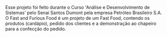 Esse projeto foi feito durante o Curso 'Análise e Desenvolvimento de Sistemas' pelo Senai Santos Dumont pela empresa Petróleo Brasileiro S.A.
O Fast and Furious Food é um projeto de um Fast Food, contendo os produtos (cardápio), pedido dos clientes e a demonstração ao chapeiro para a confecção do pedido.
